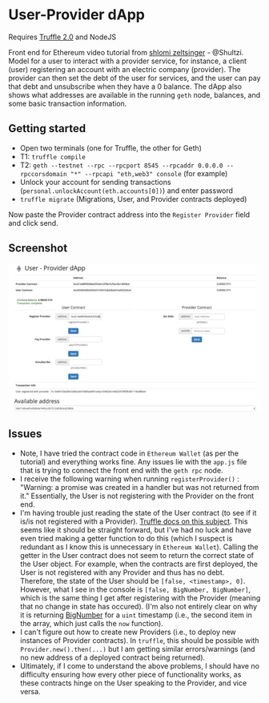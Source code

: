 # User-Provider dApp

Requires [Truffle 2.0](http://truffle.readthedocs.io/en/latest/getting_started/installation/) and NodeJS

Front end for Ethereum video tutorial from [shlomi zeltsinger](https://www.youtube.com/channel/UCi9Mf3veSDDIMdGGtPmPu1g) - @Shultzi. Model for a user to interact with a provider service, for instance, a client (user) registering an account with an electric company (provider). The provider can then set the debt of the user for services, and the user can pay that debt and unsubscribe when they have a 0 balance. The dApp also shows what addresses are available in the running `geth` node, balances, and some basic transaction information.

## Getting started

* Open two terminals (one for Truffle, the other for Geth)
* T1: `truffle compile`
* T2: `geth --testnet --rpc --rpcport 8545 --rpcaddr 0.0.0.0 --rpccorsdomain "*" --rpcapi "eth,web3" console` (for example)
* Unlock your account for sending transactions (`personal.unlockAccount(eth.accounts[0])`) and enter password
* `truffle migrate` (Migrations, User, and Provider contracts deployed)

Now paste the Provider contract address into the `Register Provider` field and click send.

## Screenshot

![alt text](https://github.com/FugueWeb/user-provider/raw/master/app/images/screenshot.png "App Preview")

## Issues

* Note, I have tried the contract code in `Ethereum Wallet` (as per the tutorial) and everything works fine. Any issues lie with the `app.js` file that is trying to connect the front end with the `geth rpc` node.
* I receive the following warning when running `registerProvider()` : "Warning: a promise was created in a handler but was not returned from it." Essentially, the User is not registering with the Provider on the front end.
* I'm having trouble just reading the state of the User contract (to see if it is/is not registered with a Provider). [Truffle docs on this subject](http://truffle.readthedocs.io/en/latest/getting_started/contracts/). This seems like it should be straight forward, but I've had no luck and have even tried making a getter function to do this (which I suspect is redundant as I know this is unnecessary in `Ethereum Wallet`). Calling the getter in the User contract does not seem to return the correct state of the User object. For example, when the contracts are first deployed, the User is not registered with any Provider and thus has no debt. Therefore, the state of the User should be `[false, <timestamp>, 0]`. However, what I see in the console is `[false, BigNumber, BigNumber]`, which is the same thing I get after registering with the Provider (meaning that no change in state has occured). (I'm also not entirely clear on why it is returning [BigNumber](https://github.com/ethereum/wiki/wiki/JavaScript-API#a-note-on-big-numbers-in-web3js) for a `uint` timestamp (i.e., the second item in the array, which just calls the `now` function).
* I can't figure out how to create new Providers (i.e., to deploy new instances of Provider contracts). In `truffle`, this should be possible with `Provider.new().then(...)` but I am getting similar errors/warnings (and no new address of a deployed contract being returned).
* Ultimately, if I come to understand the above problems, I should have no difficulty ensuring how every other piece of functionality works, as these contracts hinge on the User speaking to the Provider, and vice versa.

